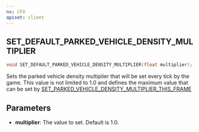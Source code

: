 ```yaml
---
ns: CFX
apiset: client
---
```

## SET_DEFAULT_PARKED_VEHICLE_DENSITY_MULTIPLIER

```c
void SET_DEFAULT_PARKED_VEHICLE_DENSITY_MULTIPLIER(float multiplier);
```

Sets the parked vehicle density multiplier that will be set every tick by the game. This value is not limited to 1.0 and defines the maximum value that can be set by [SET_PARKED_VEHICLE_DENSITY_MULTIPLIER_THIS_FRAME](#_0xEAE6DCC7EEE3DB1D)

## Parameters
* **multiplier**: The value to set. Default is 1.0.